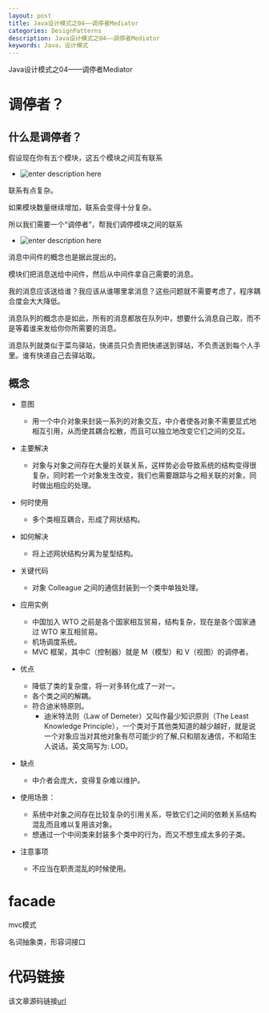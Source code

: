 ```yaml
---
layout: post
title: Java设计模式之04——调停者Mediator
categories: DesignPatterns
description: Java设计模式之04——调停者Mediator
keywords: Java，设计模式
---
```


Java设计模式之04——调停者Mediator

# 调停者？

## 什么是调停者？

假设现在你有五个模块，这五个模块之间互有联系

- ![enter description here](/images/posts/designpatterns/mediator/01.png)

联系有点复杂。

如果模块数量继续增加，联系会变得十分复杂。

所以我们需要一个“调停者”，帮我们调停模块之间的联系

- ![enter description here](/images/posts/designpatterns/mediator/02.png)

消息中间件的概念也是据此提出的。

模块们把消息送给中间件，然后从中间件拿自己需要的消息。

我的消息应该送给谁？我应该从谁哪里拿消息？这些问题就不需要考虑了，程序耦合度会大大降低。

消息队列的概念亦是如此，所有的消息都放在队列中，想要什么消息自己取，而不是等着谁来发给你你所需要的消息。

消息队列就类似于菜鸟驿站，快递员只负责把快递送到驿站，不负责送到每个人手里。谁有快递自己去驿站取。


## 概念

- 意图
	- 用一个中介对象来封装一系列的对象交互，中介者使各对象不需要显式地相互引用，从而使其耦合松散，而且可以独立地改变它们之间的交互。

- 主要解决
	- 对象与对象之间存在大量的关联关系，这样势必会导致系统的结构变得很复杂，同时若一个对象发生改变，我们也需要跟踪与之相关联的对象，同时做出相应的处理。

- 何时使用
	- 多个类相互耦合，形成了网状结构。

- 如何解决
	- 将上述网状结构分离为星型结构。

- 关键代码
	- 对象 Colleague 之间的通信封装到一个类中单独处理。

- 应用实例
	- 中国加入 WTO 之前是各个国家相互贸易，结构复杂，现在是各个国家通过 WTO 来互相贸易。
	- 机场调度系统。 
	- MVC 框架，其中C（控制器）就是 M（模型）和 V（视图）的调停者。

- 优点
	- 降低了类的复杂度，将一对多转化成了一对一。 
	- 各个类之间的解耦。 
	- 符合迪米特原则。
		- 迪米特法则（Law of Demeter）又叫作最少知识原则（The Least Knowledge Principle），一个类对于其他类知道的越少越好，就是说一个对象应当对其他对象有尽可能少的了解,只和朋友通信，不和陌生人说话。英文简写为: LOD。

- 缺点
	- 中介者会庞大，变得复杂难以维护。

- 使用场景：
	- 系统中对象之间存在比较复杂的引用关系，导致它们之间的依赖关系结构混乱而且难以复用该对象。
	- 想通过一个中间类来封装多个类中的行为，而又不想生成太多的子类。

- 注意事项
	- 不应当在职责混乱的时候使用。

# facade

mvc模式

名词抽象类，形容词接口

# 代码链接
该文章源码链接[url](url)